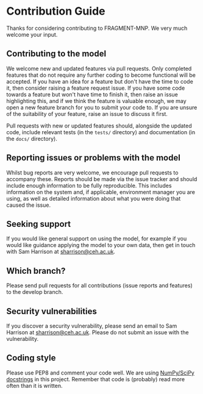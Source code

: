 # Contribution Guide

Thanks for considering contributing to FRAGMENT-MNP. We very much welcome your input.

## Contributing to the model
We welcome new and updated features via pull requests. Only completed features that do not require any further coding to become functional will be accepted. If you have an idea for a feature but don't have the time to code it, then consider raising a feature request issue. If you have some code towards a feature but won't have time to finish it, then raise an issue highlighting this, and if we think the feature is valuable enough, we may open a new feature branch for you to submit your code to. If you are unsure of the suitability of your feature, raise an issue to discuss it first.

Pull requests with new or updated features should, alongside the updated code, include relevant tests (in the `tests/` directory) and documentation (in the `docs/` directory).


## Reporting issues or problems with the model
Whilst bug reports are very welcome, we encourage pull requests to accompany these. Reports should be made via the issue tracker and should include enough information to be fully reproducible. This includes information on the system and, if applicable, environment manager you are using, as well as detailed information about what you were doing that caused the issue.

## Seeking support
If you would like general support on using the model, for example if you would like guidance applying the model to your own data, then get in touch with Sam Harrison at sharrison@ceh.ac.uk.

## Which branch?
Please send pull requests for all contributions (issue reports and features) to the develop branch.

## Security vulnerabilities
If you discover a security vulnerability, please send an email to Sam Harrison at sharrison@ceh.ac.uk. Please do not submit an issue with the vulnerability.

## Coding style
Please use PEP8 and comment your code well. We are using [NumPy/SciPy docstrings](https://numpydoc.readthedocs.io/en/latest/format.html) in this project. Remember that code is (probably) read more often than it is written.
